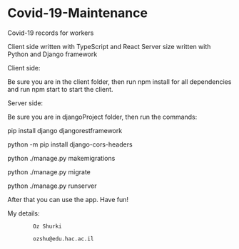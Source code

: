 # Covid-19-Maintenance

Covid-19 records for workers

Client side written with TypeScript and React
Server size written with Python and Django framework

Client side:

  Be sure you are in the client folder, then run npm install for all dependencies and run npm start to start the client.
  
Server side:

  Be sure you are in djangoProject folder, then run the commands:

  pip install django djangorestframework
  
  python -m pip install django-cors-headers
  
  python ./manage.py makemigrations
  
  python ./manage.py migrate
  
  python ./manage.py runserver
  
  
  
After that you can use the app. Have fun!


My details:

            Oz Shurki

            ozshu@edu.hac.ac.il


